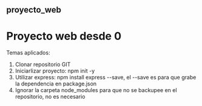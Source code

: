 ## proyecto_web
# Proyecto web desde 0

Temas aplicados:
1) Clonar repositorio GIT
2) Iniciarlizar proyecto: npm init -y
3) Utilizar express: npm install express --save, el --save es para que grabe la dependencia en package.json
4) Ignorar la carpeta node_modules para que no se backupee en el repositorio, no es necesario